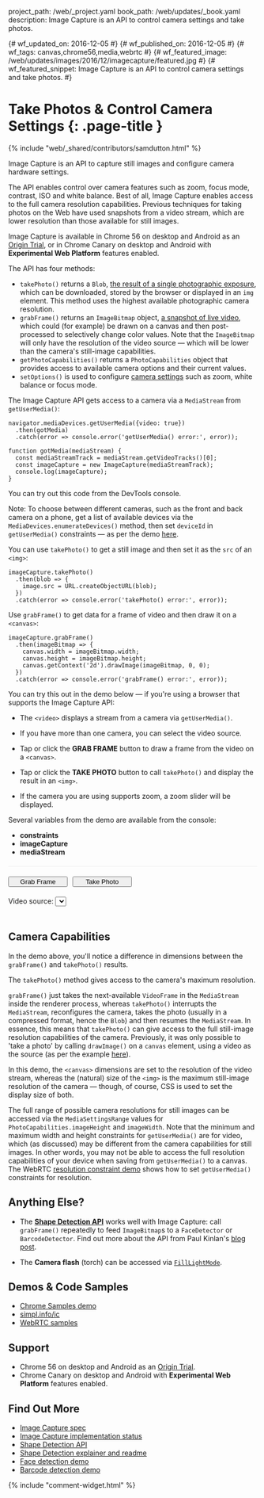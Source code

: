 project_path: /web/_project.yaml
book_path: /web/updates/_book.yaml
description: Image Capture is an API to control camera settings and take photos.

{# wf_updated_on: 2016-12-05 #}
{# wf_published_on: 2016-12-05 #}
{# wf_tags: canvas,chrome56,media,webrtc #}
{# wf_featured_image: /web/updates/images/2016/12/imagecapture/featured.jpg #}
{# wf_featured_snippet: Image Capture is an API to control camera settings and take photos. #}

<style>
#ic-demo .hidden {
display: none;
}

#ic-demo button {
display: block;
float: left;
margin: 0 10px 20px 0;
width: 120px;
}

#ic-demo button:last-of-type {
float: none;
margin: 0 0 20px 0;
}

#ic-demo canvas {
display: block;
margin: 0 0 20px 0;
max-width: 100%;
}

div#ic-demo {
border-top: 1px solid #eee;
margin: 20px 0 0 0;
padding: 20px 0 0 0;
}

#ic-demo img {
display: block;
margin: 0 0 20px 0;
}

#ic-demo input#zoom {
margin: 0 0 20px 0;
width: 100%;
}

#ic-demo select {
margin: 0 0 20px 0;
}

#ic-demo video {
margin: 0 0 20px 0;
vertical-align: top;
max-width: 100%;
}

</style>

# Take Photos & Control Camera Settings {: .page-title }

{% include "web/_shared/contributors/samdutton.html" %}

Image Capture is an API to capture still images and configure camera hardware
settings.

The API enables control over camera features such as zoom, focus mode,
contrast, ISO and white balance. Best of all, Image Capture enables access to
the full camera resolution capabilities. Previous techniques
for taking photos on the Web have used snapshots from a video stream, which are
lower resolution than those available for still images.

Image Capture is available in Chrome 56 on desktop and Android as an
[Origin Trial](https://github.com/jpchase/OriginTrials/blob/gh-pages/developer-guide.md),
or in Chrome Canary on desktop and Android with **Experimental Web Platform**
features enabled.

The API has four methods:

* `takePhoto()` returns a `Blob`, [the result of a single photographic exposure](https://www.w3.org/TR/image-capture/#dom-imagecapture-takephoto),
which can be downloaded, stored by the browser or displayed in an `img` element.
This method uses the highest available photographic camera resolution.
* `grabFrame()` returns an `ImageBitmap` object,
[a snapshot of live video](https://www.w3.org/TR/image-capture/#dom-imagecapture-grabframe),
which could (for example) be drawn on a canvas and then post-processed to
selectively change color values. Note that the `ImageBitmap` will only have the
resolution of the video source — which will be lower than the camera's
still-image capabilities.
* `getPhotoCapabilities()` returns a `PhotoCapabilities` object that provides
access to available camera options and their current values.
* `setOptions()` is used to configure
[camera settings](http://www.w3.org/TR/image-capture/#photosettings) such as
zoom, white balance or focus mode.

The Image Capture API gets access to a camera via a `MediaStream` from `getUserMedia()`:

    navigator.mediaDevices.getUserMedia({video: true})
      .then(gotMedia)
      .catch(error => console.error('getUserMedia() error:', error));

    function gotMedia(mediaStream) {
      const mediaStreamTrack = mediaStream.getVideoTracks()[0];
      const imageCapture = new ImageCapture(mediaStreamTrack);
      console.log(imageCapture);
    }

You can try out this code from the DevTools console.

Note: To choose between different cameras, such as the front and back camera on
a phone, get a list of available devices via the
`MediaDevices.enumerateDevices()` method, then set `deviceId` in `getUserMedia()`
constraints — as per the demo [here](https://webrtc.github.io/samples/src/content/devices/input-output/).

You can use `takePhoto()` to get a still image and then set it as the `src` of
an `<img>`:

    imageCapture.takePhoto()
      .then(blob => {
        image.src = URL.createObjectURL(blob);
      })
      .catch(error => console.error('takePhoto() error:', error));

Use `grabFrame()` to get data for a frame of video and then draw
it on a `<canvas>`:

    imageCapture.grabFrame()
      .then(imageBitmap => {
        canvas.width = imageBitmap.width;
        canvas.height = imageBitmap.height;
        canvas.getContext('2d').drawImage(imageBitmap, 0, 0);
      })
      .catch(error => console.error('grabFrame() error:', error));

You can try this out in the demo below — if you're using a browser that supports the Image Capture API:

* The `<video>` displays a stream from a camera via `getUserMedia()`.

* If you have more than one camera, you can select the video source.

* Tap or click the **GRAB FRAME** button to draw a frame from the video on a
`<canvas>`.

* Tap or click the **TAKE PHOTO** button to call `takePhoto()` and display the
result in an `<img>`.

* If the camera you are using supports zoom, a zoom slider will be displayed.

Several variables from the demo are available from the console:

* **constraints**
* **imageCapture**
* **mediaStream**

<div id="ic-demo">
  <button id="grabFrame">Grab Frame</button>
  <button id="takePhoto">Take Photo</button>
  <div class="select">
    <label for="videoSource">Video source: </label><select id="videoSource"></select>
  </div>
  <input class="hidden" id="zoom" type="range" step="20">
  <video autoplay class="hidden"></video>
  <canvas class="hidden"></canvas>
  <img class="hidden">
</div>

## Camera Capabilities

In the demo above, you'll notice a difference in dimensions between the
`grabFrame()` and `takePhoto()` results.

The `takePhoto()` method gives access to the camera's maximum resolution.

`grabFrame()` just takes the next-available `VideoFrame` in the `MediaStream`
inside the renderer process, whereas `takePhoto()` interrupts the `MediaStream`,
reconfigures the camera, takes the photo (usually in a compressed format,
hence the `Blob`) and then resumes the `MediaStream`. In essence, this means
that `takePhoto()` can give access to the full still-image resolution
capabilities of the camera. Previously, it was only possible to 'take a photo' by
calling `drawImage()` on a `canvas` element, using a video as the source (as per the
example [here](https://webrtc.github.io/samples/src/content/getusermedia/canvas/)).

In this demo, the `<canvas>` dimensions are set to the resolution of the video
stream, whereas the (natural) size of the `<img>` is the maximum still-image
resolution of the camera — though, of course, CSS is used to set the display
size of both.

The full range of possible camera resolutions for still images can be accessed
via the `MediaSettingsRange` values for `PhotoCapabilities.imageHeight` and
`imageWidth`. Note that the minimum and maximum width and height constraints for
`getUserMedia()` are for video, which (as discussed) may be different from the
camera capabilities for still images. In other words, you may not be able to
access the full resolution capabilities of your device when saving from
`getUserMedia()` to a canvas. The WebRTC [resolution constraint
demo](https://webrtc.github.io/samples/src/content/getusermedia/resolution)
shows how to set `getUserMedia()` constraints for resolution.

## Anything Else?

* The [**Shape Detection API**](https://www.chromestatus.com/feature/4757990523535360) works well with Image Capture: call `grabFrame()`
repeatedly to feed `ImageBitmap`s to a `FaceDetector` or `BarcodeDetector`. Find
out more about the API from Paul Kinlan's [blog post](https://paul.kinlan.me/face-detection/).

* The **Camera flash** (torch) can be accessed via
[`FillLightMode`](https://w3c.github.io/mediacapture-image/#FillLightMode).

## Demos &amp; Code Samples
* [Chrome Samples demo](https://googlechrome.github.io/samples/image-capture/index.html)
* [simpl.info/ic](https://simpl.info/ic)
* [WebRTC samples](https://webrtc.github.io/samples)

## Support
* Chrome 56 on desktop and Android as an [Origin Trial](https://github.com/jpchase/OriginTrials/blob/gh-pages/developer-guide.md).
* Chrome Canary on desktop and Android with **Experimental Web Platform** features enabled.

## Find Out More
* [Image Capture spec](https://www.w3.org/TR/image-capture/)
* [Image Capture implementation status](https://github.com/w3c/mediacapture-image/blob/gh-pages/implementation-status.md)
* [Shape Detection API](https://wicg.github.io/shape-detection-api/#introduction)
* [Shape Detection explainer and readme](https://github.com/WICG/shape-detection-api)
* [Face detection demo](https://codepen.io/miguelao/pen/VKOPdX)
* [Barcode detection demo](https://codepen.io/miguelao/pen/bBWOzM)

{% include "comment-widget.html" %}

<script>
'use strict';

/* globals ImageCapture */

var constraints;
var imageCapture;
var mediaStream;

var grabFrameButton = document.querySelector('#ic-demo button#grabFrame');
var takePhotoButton = document.querySelector('#ic-demo button#takePhoto');

var canvas = document.querySelector('#ic-demo canvas');
var img = document.querySelector('#ic-demo img');
var video = document.querySelector('#ic-demo video');
var videoSelect = document.querySelector('#ic-demo select#videoSource');
var zoomInput = document.querySelector('#ic-demo input#zoom');

grabFrameButton.onclick = grabFrame;
takePhotoButton.onclick = takePhoto;
videoSelect.onchange = getStream;
zoomInput.oninput = setZoom;

// Get a list of available media input (and output) devices.
navigator.mediaDevices.enumerateDevices()
  .then(gotDevices)
  .catch(error => {console.log('enumerateDevices() error: ', error);})
  .then(getStream);


// Get a video stream from the currently selected camera source.
function getStream() {
  if (mediaStream) {
    mediaStream.getTracks().forEach(track => {
      track.stop();
    });
  }
  var videoSource = videoSelect.value;
  constraints = {
    audio: false,
    video: {deviceId: videoSource ? {exact: videoSource} : undefined}
  };
  navigator.mediaDevices.getUserMedia(constraints)
    .then(gotStream)
    .catch(error => {
      console.log('getUserMedia error: ', error);
  });
}

// From the list of media devices available, set up the camera source <select>,
// then get a video stream from the default camera source.
function gotDevices(deviceInfos) {
  for (var i = 0; i !== deviceInfos.length; ++i) {
    var deviceInfo = deviceInfos[i];
    console.log('Found media input or output device: ', deviceInfo);
    var option = document.createElement('option');
    option.value = deviceInfo.deviceId;
    if (deviceInfo.kind === 'videoinput') {
      option.text = deviceInfo.label || 'Camera ' + (videoSelect.length + 1);
      videoSelect.appendChild(option);
    }
  }
}

// Display the stream from the currently selected camera source, and then
// create an ImageCapture object, using the video from the stream.
function gotStream(stream) {
  console.log('getUserMedia() got stream: ', stream);
  mediaStream = stream;
  video.srcObject = stream;
  video.classList.remove('hidden');
  imageCapture = new ImageCapture(stream.getVideoTracks()[0]);
  getCapabilities();
}

// Get the PhotoCapabilities for the currently selected camera source.
function getCapabilities() {
  imageCapture.getPhotoCapabilities().then(function(capabilities) {
    console.log('Camera capabilities:', capabilities);
    if (capabilities.zoom.max > 0) {
      zoomInput.min = capabilities.zoom.min;
      zoomInput.max = capabilities.zoom.max;
      zoomInput.step = capabilities.zoom.step;
      zoomInput.value = capabilities.zoom.current;
      zoomInput.classList.remove('hidden');
    }
  }).catch(function(error) {
    console.log('getCapabilities() error: ', error);
  });
}

// Get an ImageBitmap from the currently selected camera source and
// display this with a canvas element.
function grabFrame() {
  imageCapture.grabFrame().then(function(imageBitmap) {
    console.log('Grabbed frame:', imageBitmap);
    canvas.width = imageBitmap.width;
    canvas.height = imageBitmap.height;
    canvas.getContext('2d').drawImage(imageBitmap, 0, 0);
    canvas.classList.remove('hidden');
  }).catch(function(error) {
    console.log('grabFrame() error: ', error);
  });
}

function setZoom() {
  imageCapture.setOptions({
    zoom: zoomInput.value
  });
}

// Get a Blob from the currently selected camera source and
// display this with an img element.
function takePhoto() {
  imageCapture.takePhoto().then(function(blob) {
    console.log('Took photo:', blob);
    img.classList.remove('hidden');
    img.src = URL.createObjectURL(blob);
  }).catch(function(error) {
    console.log('takePhoto() error: ', error);
  });
}
</script>
